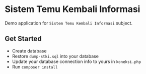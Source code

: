 # Sistem Temu Kembali Informasi

Demo application for `Sistem Temu Kembali Informasi` subject.

## Get Started
- Create database
- Restore `dump-stki.sql` into your database
- Update your database connection info to yours in `koneksi.php`
- Run `composer install`